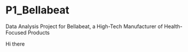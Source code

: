 # P1_Bellabeat
Data Analysis Project for Bellabeat, a High-Tech Manufacturer of Health-Focused Products

Hi there
